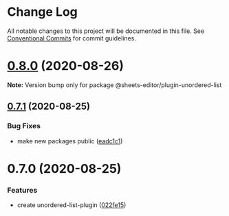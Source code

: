 # Change Log

All notable changes to this project will be documented in this file.
See [Conventional Commits](https://conventionalcommits.org) for commit guidelines.

# [0.8.0](https://github.com/coniel/slash/compare/v0.7.1...v0.8.0) (2020-08-26)

**Note:** Version bump only for package @sheets-editor/plugin-unordered-list





## [0.7.1](https://github.com/coniel/slash/compare/v0.7.0...v0.7.1) (2020-08-25)


### Bug Fixes

* make new packages public ([eadc1c1](https://github.com/coniel/slash/commit/eadc1c10f9760f8c58f9a094fd578c88704b9453))





# 0.7.0 (2020-08-25)


### Features

* create unordered-list-plugin ([022fe15](https://github.com/coniel/slash/commit/022fe1511db0e3a431b3a82bd977db600766b752))
